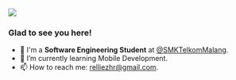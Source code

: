 <h1 align="left">
    <img src="https://readme-typing-svg.herokuapp.com/?font=Righteous&size=35&width=500&height=70&duration=4000&lines=Hello+World!+🌏;+I'm+Aurellie,+let's+connect!;" />
</h1>
<h3>Glad to see you here!</h3>
<ul>
    <li>🔭 I'm a <b>Software Engineering Student</b> at <a href="https://www.smktelkom-mlg.sch.id/" target="blank">@SMKTelkomMalang</a>.</li>
    <li>🌱 I’m currently learning Mobile Development.</li>
    <li>📫 How to reach me: <a href="mailto:relliezhr@gmail.com" target="blank">relliezhr@gmail.com</a>.</li>
</ul>
